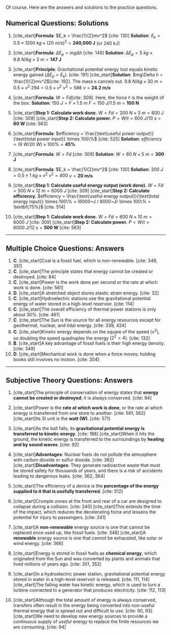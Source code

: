 Of course. Here are the answers and solutions to the practice questions.

## Numerical Questions: Solutions

1.  [cite_start]**Formula**: $E_k = \frac{1}{2}mv^2$ [cite: 130]
    **Solution**: $E_k = 0.5 \times 1200~kg \times (20~m/s)^2 = \textbf{240,000 J}$ (or 240 kJ)

2.  [cite_start]**Formula**: $\Delta E_p = mg\Delta h$ [cite: 149]
    **Solution**: $\Delta E_p = 5~kg \times 9.8~N/kg \times 3~m = \textbf{147 J}$

3.  [cite_start]**Principle**: Gravitational potential energy lost equals kinetic energy gained ($\Delta E_p = E_k$). [cite: 191]
    [cite_start]**Solution**: $mg\Delta h = \frac{1}{2}mv^2$[cite: 192]. The mass `m` cancels out.
    $9.8~N/kg \times 30~m = 0.5 \times v^2$
    $294 = 0.5 \times v^2$
    $v^2 = 588$
    $v = \textbf{24.2 m/s}$

4.  [cite_start]**Formula**: $W = Fd$[cite: 309]. Here, the force `F` is the weight of the box.
    **Solution**: $150~J = F \times 1.5~m$
    $F = 150~J / 1.5~m = \textbf{100 N}$

5.  [cite_start]**Step 1: Calculate work done.** $W = Fd = 200~N \times 3~m = 600~J$ [cite: 309]
    [cite_start]**Step 2: Calculate power.** $P = W/t = 600~J / 10~s = \textbf{60 W}$ [cite: 563]

6.  [cite_start]**Formula**: $efficiency = \frac{\text{useful power output}}{\text{total power input}} \times 100\%$ [cite: 525]
    **Solution**: $efficiency = (9~W / 20~W) \times 100\% = \textbf{45%}$

7.  [cite_start]**Formula**: $W = Fd$ [cite: 309]
    **Solution**: $W = 60~N \times 5~m = \textbf{300 J}$

8.  [cite_start]**Formula**: $E_k = \frac{1}{2}mv^2$ [cite: 130]
    **Solution**: $200~J = 0.5 \times 1~kg \times v^2$
    $v^2 = 400$
    $v = \textbf{20 m/s}$

9.  [cite_start]**Step 1: Calculate useful energy output (work done).** $W = Fd = 500~N \times 12~m = 6000~J$ [cite: 309]
    [cite_start]**Step 2: Calculate efficiency.** $efficiency = \frac{\text{useful energy output}}{\text{total energy input}} \times 100\% = (6000~J / 8000~J) \times 100\% = \textbf{75%}$ [cite: 514]

10. [cite_start]**Step 1: Calculate work done.** $W = Fd = 600~N \times 10~m = 6000~J$ [cite: 309]
    [cite_start]**Step 2: Calculate power.** $P = W/t = 6000~J / 12~s = \textbf{500 W}$ [cite: 563]

***
## Multiple Choice Questions: Answers

1.  **C**. [cite_start]Coal is a fossil fuel, which is non-renewable. [cite: 348, 351]
2.  **C**. [cite_start]The principle states that energy cannot be created or destroyed. [cite: 84]
3.  **C**. [cite_start]Power is the work done per second or the rate at which work is done. [cite: 561]
4.  **D**. [cite_start]A stretched object stores elastic strain energy. [cite: 32]
5.  **C**. [cite_start]Hydroelectric stations use the gravitational potential energy of water stored in a high-level reservoir. [cite: 114]
6.  **C**. [cite_start]The overall efficiency of thermal power stations is only about 30%. [cite: 461]
7.  **C**. [cite_start]The Sun is the source for all energy resources except for geothermal, nuclear, and tidal energy. [cite: 339, 424]
8.  **C**. [cite_start]Kinetic energy depends on the square of the speed ($v^2$), so doubling the speed quadruples the energy ($2^2 = 4$). [cite: 132]
9.  **B**. [cite_start]A key advantage of fossil fuels is their high energy density. [cite: 349]
10. **D**. [cite_start]Mechanical work is done when a force moves; holding books still involves no motion. [cite: 304]

***
## Subjective Theory Questions: Answers

1.  [cite_start]The principle of conservation of energy states that **energy cannot be created or destroyed**; it is always conserved. [cite: 84]

2.  [cite_start]Power is the **rate at which work is done**, or the rate at which energy is transferred from one store to another. [cite: 561, 562] [cite_start]Its SI unit is the **watt (W)**. [cite: 571]

3.  [cite_start]As the ball falls, its **gravitational potential energy is transferred to kinetic energy**. [cite: 188] [cite_start]When it hits the ground, the kinetic energy is transferred to the surroundings by **heating and by sound waves**. [cite: 92]

4.  [cite_start]**Advantages**: Nuclear fuels do not pollute the atmosphere with carbon dioxide or sulfur dioxide. [cite: 362] [cite_start]**Disadvantages**: They generate radioactive waste that must be stored safely for thousands of years, and there is a risk of accidents leading to dangerous leaks. [cite: 362, 364]

5.  [cite_start]The efficiency of a device is the **percentage of the energy supplied to it that is usefully transferred**. [cite: 512]

6.  [cite_start]Crumple zones at the front and rear of a car are designed to collapse during a collision. [cite: 240] [cite_start]This extends the time of the impact, which reduces the decelerating force and lessens the potential for injury to passengers. [cite: 241]

7.  [cite_start]A **non-renewable** energy source is one that cannot be replaced once used up, like fossil fuels. [cite: 348] [cite_start]A **renewable** energy source is one that cannot be exhausted, like solar or wind energy. [cite: 366]

8.  [cite_start]Energy is stored in fossil fuels as **chemical energy**, which originated from the Sun and was converted by plants and animals that lived millions of years ago. [cite: 351, 352]

9.  [cite_start]In a hydroelectric power station, gravitational potential energy stored in water in a high-level reservoir is released. [cite: 111, 114] [cite_start]The falling water has kinetic energy, which is used to turn a turbine connected to a generator that produces electricity. [cite: 112, 113]

10. [cite_start]Although the total amount of energy is always conserved, transfers often result in the energy being converted into non-useful thermal energy that is spread out and difficult to use. [cite: 90, 93] [cite_start]We need to develop new energy sources to provide a continuous supply of *useful* energy to replace the finite resources we are consuming. [cite: 94]